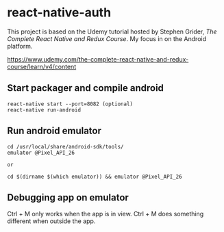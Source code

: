 # react-native-auth

This project is based on the Udemy tutorial hosted by Stephen Grider, _The Complete React Native and Redux Course_. My focus in on the Android platform.

https://www.udemy.com/the-complete-react-native-and-redux-course/learn/v4/content

## Start packager and compile android
```
react-native start --port=8082 (optional)
react-native run-android
```

## Run android emulator
```
cd /usr/local/share/android-sdk/tools/
emulator @Pixel_API_26

or

cd $(dirname $(which emulator)) && emulator @Pixel_API_26
```

## Debugging app on emulator
Ctrl + M only works when the app is in view. Ctrl + M does something different when outside the app.
